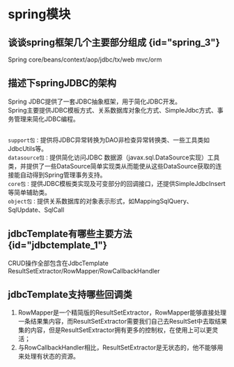 # spring模块


## 谈谈spring框架几个主要部分组成 {id="spring_3"}
Spring core/beans/context/aop/jdbc/tx/web mvc/orm


## 描述下springJDBC的架构
Spring JDBC提供了一套JDBC抽象框架，用于简化JDBC开发。       
Spring主要提供JDBC模板方式、关系数据库对象化方式、SimpleJdbc方式、事务管理来简化JDBC编程。

<img src="SpringJDBC.png" alt=""/>

``support包：``提供将JDBC异常转换为DAO非检查异常转换类、一些工具类如JdbcUtils等。   
``datasource包：``提供简化访问JDBC   数据源（javax.sql.DataSource实现）工具类，并提供了一些DataSource简单实现类从而能使从这些DataSource获取的连接能自动得到Spring管理事务支持。     
``core包：``提供JDBC模板类实现及可变部分的回调接口，还提供SimpleJdbcInsert等简单辅助类。    
``object包：``提供关系数据库的对象表示形式，如MappingSqlQuery、SqlUpdate、SqlCall


## jdbcTemplate有哪些主要方法 {id="jdbctemplate_1"}
CRUD操作全部包含在JdbcTemplate  
ResultSetExtractor/RowMapper/RowCallbackHandler


## jdbcTemplate支持哪些回调类
1. RowMapper是一个精简版的ResultSetExtractor，RowMapper能够直接处理一条结果集内容，而ResultSetExtractor需要我们自己去ResultSet中去取结果集的内容，但是ResultSetExtractor拥有更多的控制权，在使用上可以更灵活；
2. 与RowCallbackHandler相比，ResultSetExtractor是无状态的，他不能够用来处理有状态的资源。

